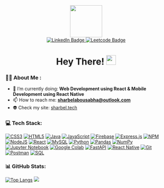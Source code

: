 <div id="header" align="center">
  <img src="https://media.giphy.com/media/M9gbBd9nbDrOTu1Mqx/giphy.gif" width="100"/>
</div>
<div id="badges" align="center">
  <a href="https://www.linkedin.com/in/sharbelabousabha/">
    <img src="https://img.shields.io/badge/LinkedIn-blue?style=for-the-badge&logo=linkedin&logoColor=white" alt="LinkedIn Badge"/>
  </a>
  <a href="https://leetcode.com/sharbelxo/">
    <img src="https://img.shields.io/badge/Leetcode-yellow?style=for-the-badge&logo=leetcode&logoColor=white" alt="Leetcode Badge"/>
  </a>
</div>
<div id="badges" align="center">
  <img src="https://komarev.com/ghpvc/?username=sharbelxo&style=flat-square&color=blue" alt=""/>
  <h1>
    Hey There!
    <img src="https://media.giphy.com/media/hvRJCLFzcasrR4ia7z/giphy.gif" width="30px"/>
  </h1>
</div>

### :technologist: About Me :
- 🌱 I’m currently doing: **Web Development using React & Mobile Development using React Native**
- 📫 How to reach me: **sharbelabousabha@outlook.com**  
- :alien: Check my site: [sharbel.tech](sharbel.tech)

### 💻 Tech Stack:
[![CSS3](https://img.shields.io/badge/css3-%231572B6.svg?style=flat&logo=css3&logoColor=white)](https://www.w3.org/Style/CSS/Overview.en.html)
[![HTML5](https://img.shields.io/badge/html5-%23E34F26.svg?style=flat&logo=html5&logoColor=white)](https://html.spec.whatwg.org/)
[![Java](https://img.shields.io/badge/java-%23ED8B00.svg?style=flat&logo=java&logoColor=white)](https://www.java.com/)
[![JavaScript](https://img.shields.io/badge/javascript-%23323330.svg?style=flat&logo=javascript&logoColor=%23F7DF1E)](https://developer.mozilla.org/en-US/docs/Web/JavaScript)
[![Firebase](https://img.shields.io/badge/firebase-%23039BE5.svg?style=flat&logo=firebase)](https://firebase.google.com/)
[![Express.js](https://img.shields.io/badge/express.js-%23404d59.svg?style=flat&logo=express&logoColor=%2361DAFB)](https://expressjs.com/)
[![NPM](https://img.shields.io/badge/NPM-%23000000.svg?style=flat&logo=npm&logoColor=white)](https://www.npmjs.com/)
[![NodeJS](https://img.shields.io/badge/node.js-6DA55F?style=flat&logo=node.js&logoColor=white)](https://nodejs.org/)
[![React](https://img.shields.io/badge/react-%2320232a.svg?style=flat&logo=react&logoColor=%2361DAFB)](https://reactjs.org/)
[![MySQL](https://img.shields.io/badge/mysql-%2300f.svg?style=flat&logo=mysql&logoColor=white)](https://www.mysql.com/)
[![Python](https://img.shields.io/badge/python-%233776AB.svg?style=flat&logo=python&logoColor=white)](https://www.python.org/)
[![Pandas](https://img.shields.io/badge/pandas-%23150458.svg?style=flat&logo=pandas&logoColor=white)](https://pandas.pydata.org/)
[![NumPy](https://img.shields.io/badge/numpy-%23013243.svg?style=flat&logo=numpy&logoColor=white)](https://numpy.org/)
[![Jupyter Notebook](https://img.shields.io/badge/jupyter-%23F37626.svg?style=flat&logo=jupyter&logoColor=white)](https://jupyter.org/)
[![Google Colab](https://img.shields.io/badge/google%20colab-%23F9AB00.svg?style=flat&logo=google-colab&logoColor=white)](https://colab.research.google.com/)
[![FastAPI](https://img.shields.io/badge/fastapi-%23000000.svg?style=flat&logo=fastapi&logoColor=white)](https://fastapi.tiangolo.com/)
[![React Native](https://img.shields.io/badge/react%20native-%2320232a.svg?style=flat&logo=react&logoColor=%2361DAFB)](https://reactnative.dev/)
[![Git](https://img.shields.io/badge/git-%23F05032.svg?style=flat&logo=git&logoColor=white)](https://git-scm.com/)
[![Postman](https://img.shields.io/badge/postman-%23FF6C37.svg?style=flat&logo=postman&logoColor=white)](https://www.postman.com/)
[![SQL](https://img.shields.io/badge/sql-%2300f.svg?style=flat&logo=sql&logoColor=white)](https://en.wikipedia.org/wiki/SQL)

### 📊 GitHub Stats:
[![Top Langs](https://github-readme-stats.vercel.app/api/top-langs/?username=sharbelxo&layout=compact&theme=vision-friendly-dark)](https://github.com/anuraghazra/github-readme-stats) ![](https://github-readme-stats.vercel.app/api?username=sharbelxo&theme=vision-friendly-dark&hide_border=false&include_all_commits=true&count_private=true)<br/>
